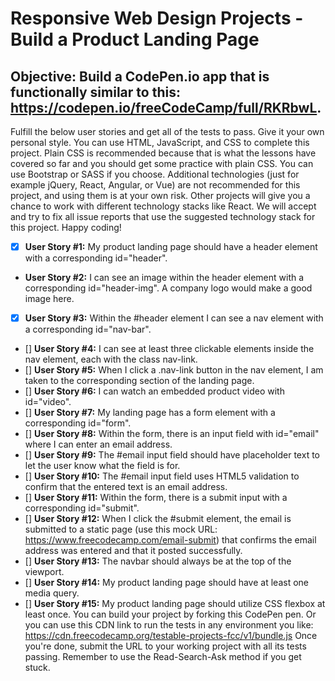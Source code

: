 # Responsive Web Design Projects - Build a Product Landing Page

## Objective: Build a CodePen.io app that is functionally similar to this: https://codepen.io/freeCodeCamp/full/RKRbwL.
Fulfill the below user stories and get all of the tests to pass. Give it your own personal style.
You can use HTML, JavaScript, and CSS to complete this project. Plain CSS is recommended because that is what the lessons have covered so far and you should get some practice with plain CSS. You can use Bootstrap or SASS if you choose. Additional technologies (just for example jQuery, React, Angular, or Vue) are not recommended for this project, and using them is at your own risk. Other projects will give you a chance to work with different technology stacks like React. We will accept and try to fix all issue reports that use the suggested technology stack for this project. Happy coding!
- [x] **User Story #1:** My product landing page should have a header element with a corresponding id="header".
* **User Story #2:** I can see an image within the header element with a corresponding id="header-img". A company logo would make a good image here.
- [x] **User Story #3:** Within the #header element I can see a nav element with a corresponding id="nav-bar".
- [] **User Story #4:** I can see at least three clickable elements inside the nav element, each with the class nav-link.
- [] **User Story #5:** When I click a .nav-link button in the nav element, I am taken to the corresponding section of the landing page.
- [] **User Story #6:** I can watch an embedded product video with id="video".
- [] **User Story #7:** My landing page has a form element with a corresponding id="form".
- [] **User Story #8:** Within the form, there is an input field with id="email" where I can enter an email address.
- [] **User Story #9:** The #email input field should have placeholder text to let the user know what the field is for.
- [] **User Story #10:** The #email input field uses HTML5 validation to confirm that the entered text is an email address.
- [] **User Story #11:** Within the form, there is a submit input with a corresponding id="submit".
- [] **User Story #12:** When I click the #submit element, the email is submitted to a static page (use this mock URL: https://www.freecodecamp.com/email-submit) that confirms the email address was entered and that it posted successfully.
- [] **User Story #13:** The navbar should always be at the top of the viewport.
- [] **User Story #14:** My product landing page should have at least one media query.
- [] **User Story #15:** My product landing page should utilize CSS flexbox at least once.
You can build your project by forking this CodePen pen. Or you can use this CDN link to run the tests in any environment you like: https://cdn.freecodecamp.org/testable-projects-fcc/v1/bundle.js
Once you're done, submit the URL to your working project with all its tests passing.
Remember to use the Read-Search-Ask method if you get stuck.